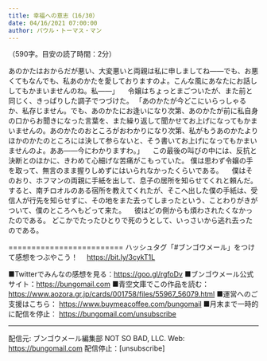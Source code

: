 ```yaml
---
title: 幸福への意志（16/30）
date: 04/16/2021 07:00:00
author: パウル・トーマス・マン
---
```


（590字。目安の読了時間：2分）

あのかたはおからだが悪い、大変悪いと両親は私に申しましてね――でも、お悪くてもなんでも、私あのかたを愛しておりますのよ。こんな風にあなたにお話ししてもかまいませんのね。私――」
　令嬢はちょっとまごついたが、また前と同じく、きっぱりした調子でつづけた。
「あのかたが今どこにいらっしゃるか、私存じません。でも、あのかたにお逢いになり次第、あのかたが前に私自身の口からお聞きになった言葉を、また繰り返して聞かせてお上げになってもかまいませんの。あのかたのおところがおわかりになり次第、私がもうあのかたよりほかのかたのところには決して参らないと、そう書いてお上げになってもかまいませんのよ。ああ――今にわかりますわ。」
　この最後の叫びの中には、反抗と決断とのほかに、きわめて心細げな苦痛がこもっていた。
僕は思わず令嬢の手を取って、無言のまま握りしめずにはいられなかったくらいである。
　僕はそのおり、ホフマンの両親に手紙を出して、息子の居所を知らせてくれと頼んだ。
すると、南チロオルのある宿所を教えてくれたが、そこへ出した僕の手紙は、受信人が行先を知らせずに、その地をまた去ってしまったという、ことわりがきがついて、僕のところへもどって来た。
　彼はどの側からも煩わされたくなかったのである。
どこかでたったひとりで死のうとして、いっさいから逃れ去ったのである。

=========================
ハッシュタグ「#ブンゴウメール」をつけて感想をつぶやこう！　
https://bit.ly/3cykT1L

■Twitterでみんなの感想を見る：https://goo.gl/rgfoDv
■ブンゴウメール公式サイト：https://bungomail.com
■青空文庫でこの作品を読む：https://www.aozora.gr.jp/cards/001758/files/55967_56079.html
■運営へのご支援はこちら： https://www.buymeacoffee.com/bungomail
■月末まで一時的に配信を停止： https://bungomail.com/unsubscribe

-------
配信元: ブンゴウメール編集部
NOT SO BAD, LLC.
Web: https://bungomail.com
配信停止：[unsubscribe]

